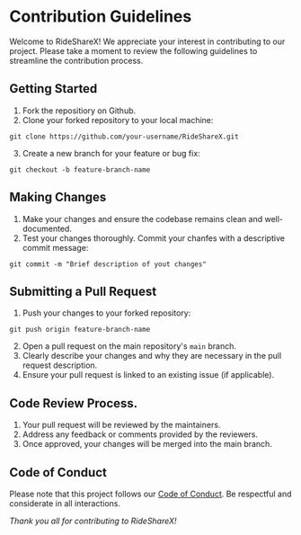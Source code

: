# Contribution Guidelines

Welcome to RideShareX! We appreciate your interest in contributing to our project. Please take a moment to review the following guidelines to streamline the contribution process.

## Getting Started
1. Fork the repositiory on Github.
2. Clone your forked repository to your local machine:
~~~
git clone https://github.com/your-username/RideShareX.git
~~~
3. Create a new branch for your feature or bug fix:
~~~
git checkout -b feature-branch-name
~~~

## Making Changes
1. Make your changes and ensure the codebase remains clean and well-documented.
2. Test your changes thoroughly.
Commit your chanfes with a descriptive commit message:
~~~
git commit -m "Brief description of yout changes"
~~~

## Submitting a Pull Request
1. Push your changes to your forked repository:
~~~
git push origin feature-branch-name
~~~
2. Open a pull request on the main repository's `main` branch.
3. Clearly describe your changes and why they are necessary in the pull request description.
4. Ensure your pull request is linked to an existing issue (if applicable).

## Code Review Process.
1. Your pull request will be reviewed by the maintainers.
2. Address any feedback or comments provided by the reviewers.
3. Once approved, your changes will be merged into the main branch.

## Code of Conduct
Please note that this project follows our [Code of Conduct](./CODE_OF_CONDUCT.md). Be respectful and considerate in all interactions.

_Thank you all for contributing to RideShareX!_